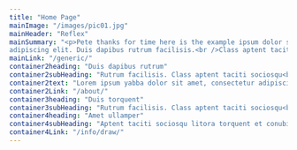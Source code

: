 ```yaml
---
title: "Home Page"
mainImage: "/images/pic01.jpg"
mainHeader: "Reflex"
mainSummary: "<p>Pete thanks for time here is the example ipsum dolor sit magna<br />
adipiscing elit. Duis dapibus rutrum facilisis.<br />Class aptent taciti sociosqu torquent.</p>"
mainLink: "/generic/"
container2heading: "Duis dapibus rutrum"
container2subHeading: "Rutrum facilisis. Class aptent taciti sociosqu<br />litora torquent et conubia etiam nostra."
container2text: "Lorem ipsum yabba dolor sit amet, consectetur adipiscing elit. Duis dapibus rutrum facilisis. Class aptent tsociosqu ad litora torquent per conubia nostra, per inceptos himenaeos malesuada fames ac turpis egestas. In non lorem amet. Duis dapibus rutrum facilisis. Class aptent taciti sociosqu ad litora torquent per conubia nostra, per inceptos himenaeos. Etiam tristique eu nibh."
container2Link: "/about/"
container3heading: "Duis torquent"
container3subHeading: "Rutrum facilisis. Class aptent taciti sociosqu<br />litora torquent et conubia etiam nostra."
container4heading: "Amet ullamper"
container4subHeading: "Aptent taciti sociosqu litora torquent et conubia sed etiam.<br />Phasellus convallis elit id ullamcorper pulvinar. Duis aliquam<br />turpis mauris, ultricies erat malesuada quis."
container4Link: "/info/draw/"
---
```

